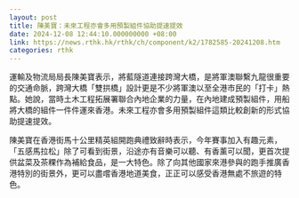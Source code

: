 ```yaml
---
layout: post
title: 陳美寶：未來工程亦會多用預製組件協助提速提效
date: 2024-12-08 12:44:10.000000000 +08:00
link: https://news.rthk.hk/rthk/ch/component/k2/1782585-20241208.htm
categories: rthk
---
```


運輸及物流局局長陳美寶表示，將藍隧道連接跨灣大橋，是將軍澳聯繫九龍很重要的交通命脈，跨灣大橋「雙拱橋」設計更是不少將軍澳以至全港市民的「打卡」熱點。她說，當時土木工程拓展署聯合內地企業的力量，在內地建成預製組件，用船將大橋的組件一件件運來香港。未來工程亦會多用預製組件這類比較創新的形式協助提速提效。

陳美寶在香港街馬十公里精英組開跑典禮致辭時表示，今年賽事加入有趣元素，「五感馬拉松」除了可看到街景，沿途亦有音樂可以聽、有香薰可以聞，更首次提供盆菜及茶粿作為補給食品，是一大特色。除了向其他國家來港參與的跑手推廣香港特別的街景外，更可以盡嚐香港地道美食，正正可以感受香港無處不旅遊的特色。
